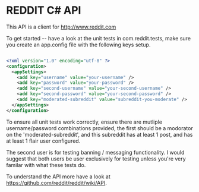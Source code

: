 REDDIT C# API
=================

This API is a client for http://www.reddit.com

To get started -- have a look at the unit tests in com.reddit.tests, make sure you create an app.config 
file with the following keys setup.

``` xml

<?xml version="1.0" encoding="utf-8" ?>
<configuration>
  <appSettings>
    <add key="username" value="your-username" />
    <add key="password" value="your-password" />
    <add key="second-username" value="your-second-username" />
    <add key="second-password" value="your-second-password" />
    <add key="moderated-subreddit" value="subreddit-you-moderate" />    
  </appSettings>
</configuration>

```

To ensure all unit tests work correctly, ensure there are mutliple username/password 
combinations provided, the first should be a modorator on the 'moderated-subreddit',
and this subreddit has at least 1 post, and has at least 1 flair user configured.

The second user is for testing banning / messaging functionality. I would suggest that 
both users be user exclusively for testing unless you're very familar with what these 
tests do.

To understand the API more have a look at https://github.com/reddit/reddit/wiki/API.